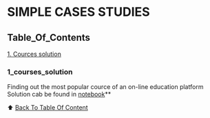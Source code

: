 # SIMPLE CASES STUDIES

## Table_Of_Contents 
[1. Cources solution](./README.md#courses_solution)  
<!-- [2. Какой кейс решаем?](./README.md#Какой-кейс-решаем)  
[3. Краткая информация о данных](./README.md#Краткая-информация-о-данных)  
[4. Этапы работы над проектом](./README.md#Этапы-работы-над-проектом)  
[5. Результаты](./README.md#Результаты)    
[6. Выводы](./README.md#Выводы)  -->

### 1_courses_solution    
Finding out the most popular cource of an on-line education platform
Solution cab be found in  [notebook](courses_solution.ipynb)**

:arrow_up: [Back To Table Of Content](./README.md#Table_of_Contents)

<!-- ### Какой кейс решаем?    
Анализируем данные по оттоку клиентов банка, устанавливаем, чем ушедшие клиенты отличаются от лояльных, и как между собой связаны различные признаки, определяющие клиентов

**Условия задания:**  
- мини-отчёт о проделанной работе в виде Jupiter Notebook
- использовать любую из библиотек: Matplotlib, Seaborn, Plotly (использована Plotly)
- придерживаться критериев правильной визуализации
- графики и ответы к 10 вопросам

**Метрика качества**     
- понятная визуализация, правильный выбор диаграммы в зависимости от вида данных и исследуемой зависимости
- ответы на вопросы по графику и выводы, которые можно сделать, исходя из графика

**Что практикуем**     
Визуализация данных и работа с Pandas

:arrow_up: [к оглавлению](./README.md#Оглавление)

### Краткая информация о данных
Таблица с данными по оттоку клиентов банка
https://www.kaggle.com/mathchi/churn-for-bank-customers
  
:arrow_up: [к оглавлению](./README.md#Оглавление)

### Результаты:  
C представлеными графиками, их  описанием и кодом можно ознакомиться в [ноутбуке](churn_visualization.ipynb)**

:arrow_up: [к оглавлению](./README.md#Оглавление) -->
